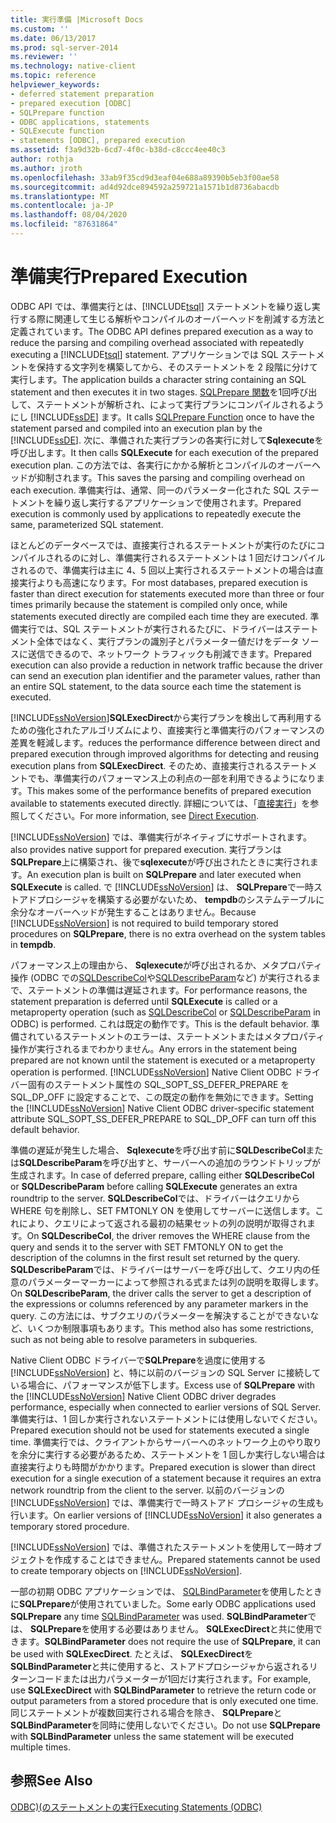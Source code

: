 ```yaml
---
title: 実行準備 |Microsoft Docs
ms.custom: ''
ms.date: 06/13/2017
ms.prod: sql-server-2014
ms.reviewer: ''
ms.technology: native-client
ms.topic: reference
helpviewer_keywords:
- deferred statement preparation
- prepared execution [ODBC]
- SQLPrepare function
- ODBC applications, statements
- SQLExecute function
- statements [ODBC], prepared execution
ms.assetid: f3a9d32b-6cd7-4f0c-b38d-c8ccc4ee40c3
author: rothja
ms.author: jroth
ms.openlocfilehash: 33ab9f35cd9d3eaf04e688a89390b5eb3f00ae58
ms.sourcegitcommit: ad4d92dce894592a259721a1571b1d8736abacdb
ms.translationtype: MT
ms.contentlocale: ja-JP
ms.lasthandoff: 08/04/2020
ms.locfileid: "87631864"
---
```

# <a name="prepared-execution"></a><span data-ttu-id="14cdf-102">準備実行</span><span class="sxs-lookup"><span data-stu-id="14cdf-102">Prepared Execution</span></span>
  <span data-ttu-id="14cdf-103">ODBC API では、準備実行とは、[!INCLUDE[tsql](../../../includes/tsql-md.md)] ステートメントを繰り返し実行する際に関連して生じる解析やコンパイルのオーバーヘッドを削減する方法と定義されています。</span><span class="sxs-lookup"><span data-stu-id="14cdf-103">The ODBC API defines prepared execution as a way to reduce the parsing and compiling overhead associated with repeatedly executing a [!INCLUDE[tsql](../../../includes/tsql-md.md)] statement.</span></span> <span data-ttu-id="14cdf-104">アプリケーションでは SQL ステートメントを保持する文字列を構築してから、そのステートメントを 2 段階に分けて実行します。</span><span class="sxs-lookup"><span data-stu-id="14cdf-104">The application builds a character string containing an SQL statement and then executes it in two stages.</span></span> <span data-ttu-id="14cdf-105">[SQLPrepare 関数](https://go.microsoft.com/fwlink/?LinkId=59360)を1回呼び出して、ステートメントが解析され、によって実行プランにコンパイルされるようにし [!INCLUDE[ssDE](../../../includes/ssde-md.md)] ます。</span><span class="sxs-lookup"><span data-stu-id="14cdf-105">It calls [SQLPrepare Function](https://go.microsoft.com/fwlink/?LinkId=59360) once to have the statement parsed and compiled into an execution plan by the [!INCLUDE[ssDE](../../../includes/ssde-md.md)].</span></span> <span data-ttu-id="14cdf-106">次に、準備された実行プランの各実行に対して**Sqlexecute**を呼び出します。</span><span class="sxs-lookup"><span data-stu-id="14cdf-106">It then calls **SQLExecute** for each execution of the prepared execution plan.</span></span> <span data-ttu-id="14cdf-107">この方法では、各実行にかかる解析とコンパイルのオーバーヘッドが抑制されます。</span><span class="sxs-lookup"><span data-stu-id="14cdf-107">This saves the parsing and compiling overhead on each execution.</span></span> <span data-ttu-id="14cdf-108">準備実行は、通常、同一のパラメーター化された SQL ステートメントを繰り返し実行するアプリケーションで使用されます。</span><span class="sxs-lookup"><span data-stu-id="14cdf-108">Prepared execution is commonly used by applications to repeatedly execute the same, parameterized SQL statement.</span></span>  
  
 <span data-ttu-id="14cdf-109">ほとんどのデータベースでは、直接実行されるステートメントが実行のたびにコンパイルされるのに対し、準備実行されるステートメントは 1 回だけコンパイルされるので、準備実行は主に 4、5 回以上実行されるステートメントの場合は直接実行よりも高速になります。</span><span class="sxs-lookup"><span data-stu-id="14cdf-109">For most databases, prepared execution is faster than direct execution for statements executed more than three or four times primarily because the statement is compiled only once, while statements executed directly are compiled each time they are executed.</span></span> <span data-ttu-id="14cdf-110">準備実行では、SQL ステートメントが実行されるたびに、ドライバーはステートメント全体ではなく、実行プランの識別子とパラメーター値だけをデータ ソースに送信できるので、ネットワーク トラフィックも削減できます。</span><span class="sxs-lookup"><span data-stu-id="14cdf-110">Prepared execution can also provide a reduction in network traffic because the driver can send an execution plan identifier and the parameter values, rather than an entire SQL statement, to the data source each time the statement is executed.</span></span>  
  
 [!INCLUDE[ssNoVersion](../../../includes/ssnoversion-md.md)]<span data-ttu-id="14cdf-111">**SQLExecDirect**から実行プランを検出して再利用するための強化されたアルゴリズムにより、直接実行と準備実行のパフォーマンスの差異を軽減します。</span><span class="sxs-lookup"><span data-stu-id="14cdf-111">reduces the performance difference between direct and prepared execution through improved algorithms for detecting and reusing execution plans from **SQLExecDirect**.</span></span> <span data-ttu-id="14cdf-112">そのため、直接実行されるステートメントでも、準備実行のパフォーマンス上の利点の一部を利用できるようになります。</span><span class="sxs-lookup"><span data-stu-id="14cdf-112">This makes some of the performance benefits of prepared execution available to statements executed directly.</span></span> <span data-ttu-id="14cdf-113">詳細については、「[直接実行](direct-execution.md)」を参照してください。</span><span class="sxs-lookup"><span data-stu-id="14cdf-113">For more information, see [Direct Execution](direct-execution.md).</span></span>  
  
 [!INCLUDE[ssNoVersion](../../../includes/ssnoversion-md.md)] <span data-ttu-id="14cdf-114">では、準備実行がネイティブにサポートされます。</span><span class="sxs-lookup"><span data-stu-id="14cdf-114">also provides native support for prepared execution.</span></span> <span data-ttu-id="14cdf-115">実行プランは**SQLPrepare**上に構築され、後で**sqlexecute**が呼び出されたときに実行されます。</span><span class="sxs-lookup"><span data-stu-id="14cdf-115">An execution plan is built on **SQLPrepare** and later executed when **SQLExecute** is called.</span></span> <span data-ttu-id="14cdf-116">で [!INCLUDE[ssNoVersion](../../../includes/ssnoversion-md.md)] は、 **SQLPrepare**で一時ストアドプロシージャを構築する必要がないため、 **tempdb**のシステムテーブルに余分なオーバーヘッドが発生することはありません。</span><span class="sxs-lookup"><span data-stu-id="14cdf-116">Because [!INCLUDE[ssNoVersion](../../../includes/ssnoversion-md.md)] is not required to build temporary stored procedures on **SQLPrepare**, there is no extra overhead on the system tables in **tempdb**.</span></span>  
  
 <span data-ttu-id="14cdf-117">パフォーマンス上の理由から、 **Sqlexecute**が呼び出されるか、メタプロパティ操作 (ODBC での[SQLDescribeCol](../../native-client-odbc-api/sqldescribecol.md)や[SQLDescribeParam](../../native-client-odbc-api/sqldescribeparam.md)など) が実行されるまで、ステートメントの準備は遅延されます。</span><span class="sxs-lookup"><span data-stu-id="14cdf-117">For performance reasons, the statement preparation is deferred until **SQLExecute** is called or a metaproperty operation (such as [SQLDescribeCol](../../native-client-odbc-api/sqldescribecol.md) or [SQLDescribeParam](../../native-client-odbc-api/sqldescribeparam.md) in ODBC) is performed.</span></span> <span data-ttu-id="14cdf-118">これは既定の動作です。</span><span class="sxs-lookup"><span data-stu-id="14cdf-118">This is the default behavior.</span></span> <span data-ttu-id="14cdf-119">準備されているステートメントのエラーは、ステートメントまたはメタプロパティ操作が実行されるまでわかりません。</span><span class="sxs-lookup"><span data-stu-id="14cdf-119">Any errors in the statement being prepared are not known until the statement is executed or a metaproperty operation is performed.</span></span> <span data-ttu-id="14cdf-120">[!INCLUDE[ssNoVersion](../../../includes/ssnoversion-md.md)] Native Client ODBC ドライバー固有のステートメント属性の SQL_SOPT_SS_DEFER_PREPARE を SQL_DP_OFF に設定することで、この既定の動作を無効にできます。</span><span class="sxs-lookup"><span data-stu-id="14cdf-120">Setting the [!INCLUDE[ssNoVersion](../../../includes/ssnoversion-md.md)] Native Client ODBC driver-specific statement attribute SQL_SOPT_SS_DEFER_PREPARE to SQL_DP_OFF can turn off this default behavior.</span></span>  
  
 <span data-ttu-id="14cdf-121">準備の遅延が発生した場合、 **Sqlexecute**を呼び出す前に**SQLDescribeCol**または**SQLDescribeParam**を呼び出すと、サーバーへの追加のラウンドトリップが生成されます。</span><span class="sxs-lookup"><span data-stu-id="14cdf-121">In case of deferred prepare, calling either **SQLDescribeCol** or **SQLDescribeParam** before calling **SQLExecute** generates an extra roundtrip to the server.</span></span> <span data-ttu-id="14cdf-122">**SQLDescribeCol**では、ドライバーはクエリから WHERE 句を削除し、SET FMTONLY ON を使用してサーバーに送信します。これにより、クエリによって返される最初の結果セットの列の説明が取得されます。</span><span class="sxs-lookup"><span data-stu-id="14cdf-122">On **SQLDescribeCol**, the driver removes the WHERE clause from the query and sends it to the server with SET FMTONLY ON to get the description of the columns in the first result set returned by the query.</span></span> <span data-ttu-id="14cdf-123">**SQLDescribeParam**では、ドライバーはサーバーを呼び出して、クエリ内の任意のパラメーターマーカーによって参照される式または列の説明を取得します。</span><span class="sxs-lookup"><span data-stu-id="14cdf-123">On **SQLDescribeParam**, the driver calls the server to get a description of the expressions or columns referenced by any parameter markers in the query.</span></span> <span data-ttu-id="14cdf-124">この方法には、サブクエリのパラメーターを解決することができないなど、いくつか制限事項もあります。</span><span class="sxs-lookup"><span data-stu-id="14cdf-124">This method also has some restrictions, such as not being able to resolve parameters in subqueries.</span></span>  
  
 <span data-ttu-id="14cdf-125">Native Client ODBC ドライバーで**SQLPrepare**を過度に使用する [!INCLUDE[ssNoVersion](../../../includes/ssnoversion-md.md)] と、特に以前のバージョンの SQL Server に接続している場合に、パフォーマンスが低下します。</span><span class="sxs-lookup"><span data-stu-id="14cdf-125">Excess use of **SQLPrepare** with the [!INCLUDE[ssNoVersion](../../../includes/ssnoversion-md.md)] Native Client ODBC driver degrades performance, especially when connected to earlier versions of SQL Server.</span></span> <span data-ttu-id="14cdf-126">準備実行は、1 回しか実行されないステートメントには使用しないでください。</span><span class="sxs-lookup"><span data-stu-id="14cdf-126">Prepared execution should not be used for statements executed a single time.</span></span> <span data-ttu-id="14cdf-127">準備実行では、クライアントからサーバーへのネットワーク上のやり取りを余分に実行する必要があるため、ステートメントを 1 回しか実行しない場合は直接実行よりも時間がかかります。</span><span class="sxs-lookup"><span data-stu-id="14cdf-127">Prepared execution is slower than direct execution for a single execution of a statement because it requires an extra network roundtrip from the client to the server.</span></span> <span data-ttu-id="14cdf-128">以前のバージョンの [!INCLUDE[ssNoVersion](../../../includes/ssnoversion-md.md)] では、準備実行で一時ストアド プロシージャの生成も行います。</span><span class="sxs-lookup"><span data-stu-id="14cdf-128">On earlier versions of [!INCLUDE[ssNoVersion](../../../includes/ssnoversion-md.md)] it also generates a temporary stored procedure.</span></span>  
  
 <span data-ttu-id="14cdf-129">[!INCLUDE[ssNoVersion](../../../includes/ssnoversion-md.md)] では、準備されたステートメントを使用して一時オブジェクトを作成することはできません。</span><span class="sxs-lookup"><span data-stu-id="14cdf-129">Prepared statements cannot be used to create temporary objects on [!INCLUDE[ssNoVersion](../../../includes/ssnoversion-md.md)].</span></span>  
  
 <span data-ttu-id="14cdf-130">一部の初期 ODBC アプリケーションでは、 [SQLBindParameter](../../native-client-odbc-api/sqlbindparameter.md)を使用したときに**SQLPrepare**が使用されていました。</span><span class="sxs-lookup"><span data-stu-id="14cdf-130">Some early ODBC applications used **SQLPrepare** any time [SQLBindParameter](../../native-client-odbc-api/sqlbindparameter.md) was used.</span></span> <span data-ttu-id="14cdf-131">**SQLBindParameter**では、 **SQLPrepare**を使用する必要はありません。 **SQLExecDirect**と共に使用できます。</span><span class="sxs-lookup"><span data-stu-id="14cdf-131">**SQLBindParameter** does not require the use of **SQLPrepare**, it can be used with **SQLExecDirect**.</span></span> <span data-ttu-id="14cdf-132">たとえば、 **SQLExecDirect**を**SQLBindParameter**と共に使用すると、ストアドプロシージャから返されるリターンコードまたは出力パラメーターが1回だけ実行されます。</span><span class="sxs-lookup"><span data-stu-id="14cdf-132">For example, use **SQLExecDirect** with **SQLBindParameter** to retrieve the return code or output parameters from a stored procedure that is only executed one time.</span></span> <span data-ttu-id="14cdf-133">同じステートメントが複数回実行される場合を除き、 **SQLPrepare**と**SQLBindParameter**を同時に使用しないでください。</span><span class="sxs-lookup"><span data-stu-id="14cdf-133">Do not use **SQLPrepare** with **SQLBindParameter** unless the same statement will be executed multiple times.</span></span>  
  
## <a name="see-also"></a><span data-ttu-id="14cdf-134">参照</span><span class="sxs-lookup"><span data-stu-id="14cdf-134">See Also</span></span>  
 [<span data-ttu-id="14cdf-135">ODBC&#41;&#40;のステートメントの実行</span><span class="sxs-lookup"><span data-stu-id="14cdf-135">Executing Statements &#40;ODBC&#41;</span></span>](executing-statements-odbc.md)  
  
  
